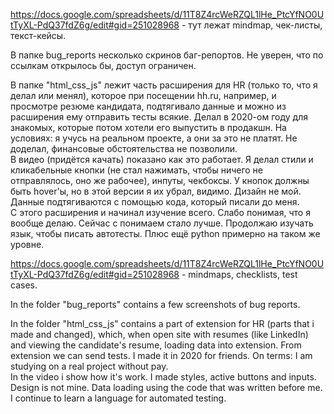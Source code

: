 https://docs.google.com/spreadsheets/d/11T8Z4rcWeRZQL1lHe_PtcYfNO0UtTyXL-PdQ37fdZ6g/edit#gid=251028968 - тут лежат mindmap, чек-листы, текст-кейсы.

В папке bug_reports несколько скринов баг-репортов. Не уверен, что по ссылкам открылось бы, доступ ограничен.

В папке "html_css_js" лежит часть расширения для HR (только то, что я делал или менял), которое при посещении hh.ru, например, и просмотре резюме кандидата, подтягивало данные и можно из расширения ему отправить тесты всякие. Делал в 2020-ом году для знакомых, которые потом хотели его выпустить в продакшн. На условиях: я учусь на реальном проекте, а они за это не платят. Не доделал, финансовые обстоятельства не позволили.\
В видео (придётся качать) показано как это работает. Я делал стили и кликабельные кнопки (не стал нажимать, чтобы ничего не отправлялось, оно же рабочее), инпуты, чекбоксы. У кнопок должны быть hover'ы, но в этой версии я их убрал, видимо. Дизайн не мой. Данные подтягиваются с помощью кода, который писали до меня.\
С этого расширения и начинал изучение всего. Слабо понимая, что я вообще делаю. Сейчас с понимаем стало лучше. Продолжаю изучать язык, чтобы писать автотесты. Плюс ещё python примерно на таком же уровне.


https://docs.google.com/spreadsheets/d/11T8Z4rcWeRZQL1lHe_PtcYfNO0UtTyXL-PdQ37fdZ6g/edit#gid=251028968 - mindmaps, checklists, test cases.

In the folder "bug_reports" contains a few screenshots of bug reports.

In the folder "html_css_js" contains a part of extension for HR (parts that i made and changed), which, when open site with resumes (like LinkedIn) and viewing the candidate's resume, loading data into extension. From extension we can send tests. I made it in 2020 for friends. On terms: I am studying on a real project without pay.\
In the video i show how it's work. I made styles, active buttons and inputs. Design is not mine. Data loading using the code that was written before me.\
I continue to learn a language for automated testing.

